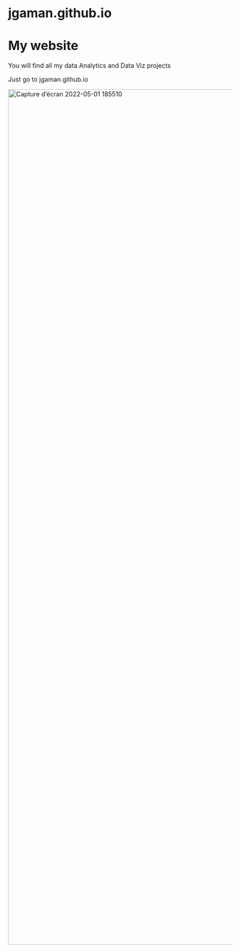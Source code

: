 # jgaman.github.io

# My website
You will find all my data Analytics and Data Viz projects

Just go to jgaman.github.io

<img width="1918" alt="Capture d’écran 2022-05-01 185510" src="https://user-images.githubusercontent.com/43534237/166156114-40af5e58-3b32-4cff-8feb-d34dd65d3159.png">
